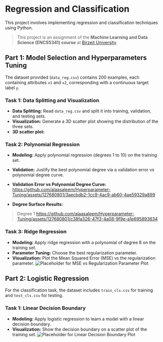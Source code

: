 # Regression and Classification
This project involves implementing regression and classification techniques using Python.

> This project is an assignment of the **Machine Learning and Data Science (ENCS5341) course** at [Birzeit University](https://www.birzeit.edu).

## Part 1: Model Selection and Hyperparameters Tuning

The dataset provided (`data_reg.csv`) contains 200 examples, each containing attributes `x1` and `x2`, corresponding with a continuous target label `y`.

### Task 1: Data Splitting and Visualization

- **Data Splitting:** Read `data_reg.csv` and split it into training, validation, and testing sets.
- **Visualization:** Generate a 3D scatter plot showing the distribution of the three sets.
- **3D scatter plot:**


### Task 2: Polynomial Regression

- **Modeling:** Apply polynomial regression (degrees 1 to 10) on the training set.
- **Validation:** Justify the best polynomial degree via a validation error vs polynomial degree curve.
- **Validation Error vs Polynomial Degree Curve:**
https://github.com/alaasaleem/Hyperparameter-Tuning/assets/127680801/3aecbdb2-1cc9-4ac9-ab60-4ae59329a899

- **Degree Surface Results:** 
> Degree 1
https://github.com/alaasaleem/Hyperparameter-Tuning/assets/127680801/c38fa326-47f3-4a08-9f9e-a1e695893634


### Task 3: Ridge Regression

- **Modeling:** Apply ridge regression with a polynomial of degree 8 on the training set.
- **Parameter Tuning:** Choose the best regularization parameter.
- **Visualization:** Plot the Mean Squared Error (MSE) vs the regularization parameter.
![Placeholder for MSE vs Regularization Parameter Plot](path/to/your/MSE_vs_regularization.png)

## Part 2: Logistic Regression

For the classification task, the dataset includes `train_cls.csv` for training and `test_cls.csv` for testing.

### Task 1: Linear Decision Boundary

- **Modeling:** Apply logistic regression to learn a model with a linear decision boundary.
- **Visualization:** Show the decision boundary on a scatter plot of the training set.
![Placeholder for Linear Decision Boundary Plot](path/to/your/linear_decision_boundary.png)
